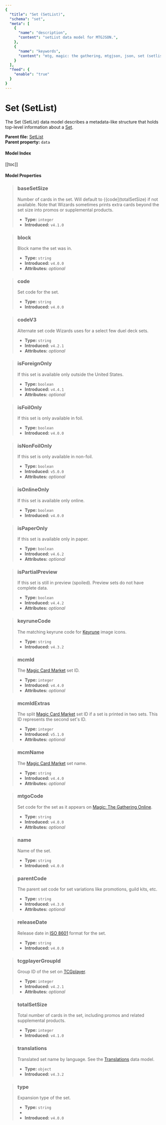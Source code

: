 ```yaml
---
{
  "title": "Set (SetList)",
  "schema": "set",
  "meta": [
    {
      "name": "description",
      "content": "setList data model for MTGJSON.",
    },
    {
      "name": "keywords",
      "content": "mtg, magic: the gathering, mtgjson, json, set (setlist)",
    }
  ],
  "feed": {
    "enable": "true"
  }
}
---
```


# Set (SetList)

The Set (SetList) data model describes a metadata-like structure that holds top-level information about a [Set](../set/).

**Parent file:** [SetList](../../api/v5/SetList.json.zip)  
**Parent property:** `data`

#### Model Index

<PropertyToggler/>

[[toc]]

#### Model Properties

> ### baseSetSize  
> Number of cards in the set. Will default to {{code](totalSetSize) if not available. Note that Wizards sometimes prints extra cards beyond the set size into promos or supplemental products.  
>
> - **Type:** `integer`  
> - **Introduced:** `v4.1.0`

> ### block  
> Block name the set was in.  
>
> - **Type:** `string`  
> - **Introduced:** `v4.0.0`  
> - **Attributes:** <i>optional</i> 

> ### code  
> Set code for the set.  
>
> - **Type:** `string`  
> - **Introduced:** `v4.0.0`

> ### codeV3  
> Alternate set code Wizards uses for a select few duel deck sets.  
>
> - **Type:** `string`  
> - **Introduced:** `v4.2.1`  
> - **Attributes:** <i>optional</i> 

> ### isForeignOnly  
> If this set is available only outside the United States.  
>
> - **Type:** `boolean`  
> - **Introduced:** `v4.4.1`  
> - **Attributes:** <i>optional</i> 

> ### isFoilOnly  
> If this set is only available in foil.  
>
> - **Type:** `boolean`  
> - **Introduced:** `v4.0.0`

> ### isNonFoilOnly  
> If this set is only available in non-foil.  
>
> - **Type:** `boolean`  
> - **Introduced:** `v5.0.0`  
> - **Attributes:** <i>optional</i> 

> ### isOnlineOnly  
> If this set is available only online.  
>
> - **Type:** `boolean`  
> - **Introduced:** `v4.0.0`

> ### isPaperOnly  
> If this set is available only in paper.  
>
> - **Type:** `boolean`  
> - **Introduced:** `v4.6.2`  
> - **Attributes:** <i>optional</i> 

> ### isPartialPreview  
> If this set is still in preview (spoiled). Preview sets do not have complete data.  
>
> - **Type:** `boolean`  
> - **Introduced:** `v4.4.2`  
> - **Attributes:** <i>optional</i> 

> ### keyruneCode  
> The matching keyrune code for [Keyrune](https://keyrune.andrewgioia.com) image icons.  
>
> - **Type:** `string`  
> - **Introduced:** `v4.3.2`

> ### mcmId  
> The [Magic Card Market](https://www.cardmarket.com/en/Magic?utm_campaign=card_prices&utm_medium=text&utm_source=mtgjson) set ID.  
>
> - **Type:** `integer`  
> - **Introduced:** `v4.4.0`  
> - **Attributes:** <i>optional</i> 

> ### mcmIdExtras  
> The split [Magic Card Market](https://www.cardmarket.com/en/Magic?utm_campaign=card_prices&utm_medium=text&utm_source=mtgjson) set ID if a set is printed in two sets. This ID represents the second set's ID.  
>
> - **Type:** `integer`  
> - **Introduced:** `v5.1.0`  
> - **Attributes:** <i>optional</i> 

> ### mcmName  
> The [Magic Card Market](https://www.cardmarket.com/en/Magic?utm_campaign=card_prices&utm_medium=text&utm_source=mtgjson) set name.  
>
> - **Type:** `string`  
> - **Introduced:** `v4.4.0`  
> - **Attributes:** <i>optional</i> 

> ### mtgoCode  
> Set code for the set as it appears on [Magic: The Gathering Online](https://magic.wizards.com/en/mtgo).  
>
> - **Type:** `string`  
> - **Introduced:** `v4.0.0`  
> - **Attributes:** <i>optional</i> 

> ### name  
> Name of the set.  
>
> - **Type:** `string`  
> - **Introduced:** `v4.0.0`

> ### parentCode  
> The parent set code for set variations like promotions, guild kits, etc.  
>
> - **Type:** `string`  
> - **Introduced:** `v4.3.0`  
> - **Attributes:** <i>optional</i> 

> ### releaseDate  
> Release date in [ISO 8601](https://www.iso.org/iso-8601-date-and-time-format.html) format for the set.  
>
> - **Type:** `string`  
> - **Introduced:** `v4.0.0`

> ### tcgplayerGroupId  
> Group ID of the set on [TCGplayer](https://www.tcgplayer.com?partner=mtgjson&utm_campaign=affiliate&utm_medium=mtgjson&utm_source=mtgjson).  
>
> - **Type:** `integer`  
> - **Introduced:** `v4.2.1`  
> - **Attributes:** <i>optional</i> 

> ### totalSetSize  
> Total number of cards in the set, including promos and related supplemental products.  
>
> - **Type:** `integer`  
> - **Introduced:** `v4.1.0`

> ### translations  
> Translated set name by language. See the [Translations](/data-models/translations/) data model.  
>
> - **Type:** `object`  
> - **Introduced:** `v4.3.2`

> ### type  
> Expansion type of the set.  
>
> - **Type:** `string`
> - <ExampleField type='type'/>
> - **Introduced:** `v4.0.0`

